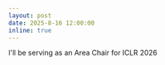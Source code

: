 ```yaml
---
layout: post
date: 2025-8-16 12:00:00
inline: true
---
```


I'll be serving as an Area Chair for ICLR 2026